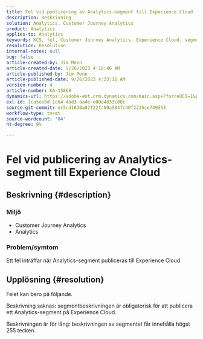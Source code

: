 ```yaml
---
title: Fel vid publicering av Analytics-segment till Experience Cloud
description: Beskrivning
solution: Analytics, Customer Journey Analytics
product: Analytics
applies-to: Analytics
keywords: KCS, fel, Customer Journey Analytics, Experience Cloud, segment, publicering
resolution: Resolution
internal-notes: null
bug: false
article-created-by: Jim Menn
article-created-date: 9/26/2023 4:18:46 AM
article-published-by: Jim Menn
article-published-date: 9/26/2023 4:23:11 AM
version-number: 4
article-number: KA-15868
dynamics-url: https://adobe-ent.crm.dynamics.com/main.aspx?forceUCI=1&pagetype=entityrecord&etn=knowledgearticle&id=0cb090c6-235c-ee11-be6f-6045bd006268
exl-id: 1ca5eebd-1c64-4ad3-aa4e-e00e4833c08c
source-git-commit: ec5cd1630a07f22fc89a504fc40f2235ce749553
workflow-type: tm+mt
source-wordcount: '84'
ht-degree: 9%

---
```


# Fel vid publicering av Analytics-segment till Experience Cloud

## Beskrivning {#description}


### <b>Miljö</b>

- Customer Journey Analytics
- Analytics 




### <b>Problem/symtom</b>

Ett fel inträffar när Analytics-segment publiceras till Experience Cloud.


## Upplösning {#resolution}


Felet kan bero på följande.

Beskrivning saknas: segmentbeskrivningen är obligatorisk för att publicera ett Analytics-segment på Experience Cloud.

Beskrivningen är för lång: beskrivningen av segmentet får innehålla högst 255 tecken.
